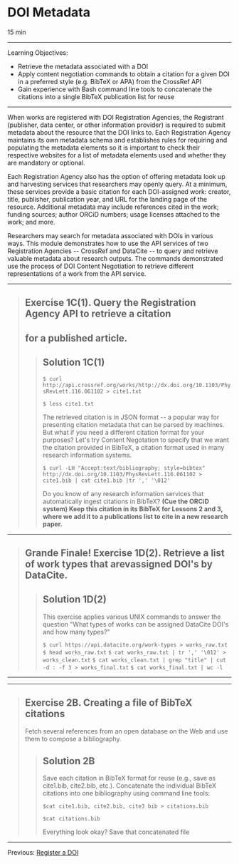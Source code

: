 # DOI Metadata

15 min

------

Learning Objectives:

* Retrieve the metadata associated with a DOI
* Apply content negotiation commands to obtain a citation for a given DOI in a
preferred style (e.g. BibTeX  or APA) from the CrossRef API 
* Gain experience with Bash command line tools to concatenate the citations
into a single BibTeX publication list for reuse

------

When works are registered with DOI Registration Agencies, the Registrant
(publisher, data center, or other information provider) is required to submit
metadata about the resource that the DOI links to. Each Registration Agency
maintains its own metadata schema and establishes rules for requiring and
populating the metadata elements so it is important to check their respective
websites for a list of metadata elements used and whether they are mandatory or
optional.

Each Registration Agency also has the option of offering metadata look up and
harvesting services that researchers may openly query. At a minimum, these
services provide a basic citation for each DOI-assigned work: creator, title,
publisher, publication year, and URL for the landing page of the resource.
Additional metadata may include references cited in the work; funding sources;
author ORCiD numbers; usage licenses attached to the work; and more.

Researchers may search for metadata associated with DOIs in various ways. This
module demonstrates how to use the API services of two Registration Agencies --
CrossRef and DataCite -- to query and retrieve valuable metadata about research
outputs. The commands demonstrated use the process of DOI Content Negotiation
to retrieve different representations of a work from the API service.

---

> ## Exercise 1C(1). Query the Registration Agency API to retrieve a citation
> ## for a published article.
> 
> > ## Solution 1C(1)
> > `$ curl http://api.crossref.org/works/http://dx.doi.org/10.1103/PhysRevLett.116.061102 > cite1.txt`
> > 
> > `$ less cite1.txt`
> > 
> > The retrieved citation is in JSON format -- a popular way for presenting
> > citation metadata that can be parsed by machines. But what if you need a
> > different citation format for your purposes? Let's try Content Negotation to
> > specify that we want the citation provided in BibTeX, a citation format used in
> > many research information systems.
> > 
> > `$ curl -LH "Accept:text/bibliography; style=bibtex" http://dx.doi.org/10.1103/PhysRevLett.116.061102 > cite1.bib | cat cite1.bib |tr ',' '\012'`
> > 
> > Do you know of any research information services that automatically ingest
> > citations in BibTeX? **(Cue the ORCiD system) Keep this citation in its BibTeX
> > for Lessons 2 and 3, where we add it to a publications list to cite in a new
> > research paper.**

---

> ## Grande Finale! Exercise 1D(2). Retrieve a list of work types that arevassigned DOI's by DataCite.
> 
> > ## Solution 1D(2)
> > This exercise applies various UNIX commands to answer the question "What types
> > of works can be assigned DataCite DOI's and how many types?"
> > 
> > `$ curl https://api.datacite.org/work-types > works_raw.txt`
> > `$ head works_raw.txt`
> > `$ cat works_raw.txt | tr ',' '\012' > works_clean.txt`
> > `$ cat works_clean.txt | grep "title" | cut -d : -f 3 > works_final.txt`
> > `$ cat works_final.txt | wc -l`

---

---

> ## Exercise 2B. Creating a file of BibTeX citations
> Fetch several references from an open database on the Web and
> use them to compose a bibliography.
>
> > ## Solution 2B
> > Save each citation in BibTeX format for reuse (e.g., save as cite1.bib,
> > cite2.bib, etc.). Concatenate the individual BibTeX citations into one
> > bibliography
> > using command line tools:
> >
> > `$cat cite1.bib, cite2.bib, cite3 bib > citations.bib`
> > 
> > `$cat citations.bib`
> > 
> > Everything look okay? Save that concatenated file

---

Previous: [Register a DOI](01-register-doi.html)
